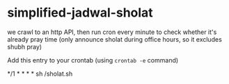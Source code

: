 # simplified-jadwal-sholat

we crawl to an http API, then run cron every minute to check whether it's already pray time (only announce sholat during office hours, so it excludes shubh pray)


Add this entry to your crontab (using `crontab -e` command)

*/1 * * * * sh <path to script>/sholat.sh